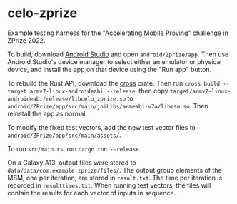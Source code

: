 # celo-zprize

Example testing harness for the "[Accelerating Mobile Proving](https://www.zprize.io/prizes/accelerating-mobile-proving)" challenge in ZPrize 2022. 

To build, download [Android Studio](https://developer.android.com/studio) and open `android/Zprize/app`. Then use Android Studio's device manager to select either an
emulator or physical device, and install the app on that device using the "Run app" button.

To rebuild the Rust API, download the [cross](https://github.com/cross-rs/cross) crate. Then run `cross build --target armv7-linux-androideabi --release`,
then copy `target/armv7-linux-androideabi/release/libcelo_zprize.so` to `android/ZPrize/app/src/main/jniLibs/armeabi-v7a/libmsm.so`. Then reinstall the app as normal.

To modify the fixed test vectors, add the new test vector files to  `android/ZPrize/app/src/main/assets/`.

To run `src/main.rs`, run `cargo run --release`. 

On a Galaxy A13, output files were stored to `data/data/com.example.zprize/files/`. The output group elements of the MSM, one per iteration, are stored in `result.txt`. The time per iteration is recorded in `resulttimes.txt`. When running test vectors, the files will contain the results for each vector of inputs in sequence.  
